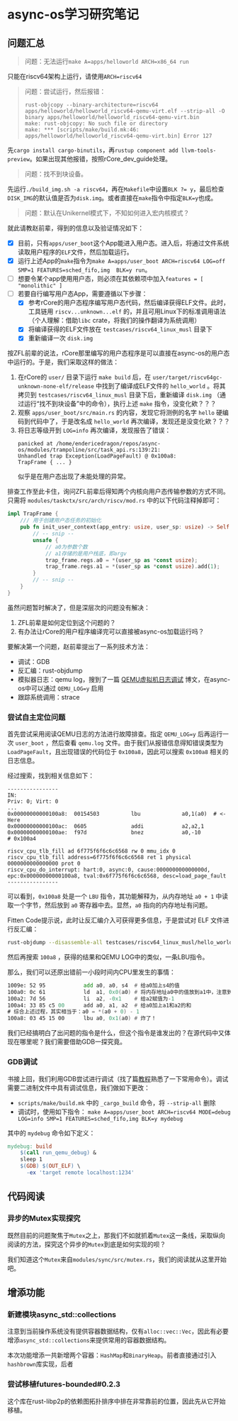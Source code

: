 # async-os学习研究笔记

## 问题汇总

> 问题：无法运行`make A=apps/helloworld ARCH=x86_64 run`

只能在riscv64架构上运行，请使用`ARCH=riscv64`

> 问题：尝试运行，然后报错：
>
> ```
> rust-objcopy --binary-architecture=riscv64 apps/helloworld/helloworld_riscv64-qemu-virt.elf --strip-all -O binary apps/helloworld/helloworld_riscv64-qemu-virt.bin
> make: rust-objcopy: No such file or directory
> make: *** [scripts/make/build.mk:46: apps/helloworld/helloworld_riscv64-qemu-virt.bin] Error 127
> ```

先`cargo install cargo-binutils`，再`rustup component add llvm-tools-preview`。如果出现其他报错，按照rCore_dev_guide处理。

> 问题：找不到块设备。

先运行`./build_img.sh -a riscv64`，再在`Makefile`中设置`BLK ?= y`，最后检查`DISK_IMG`的默认值是否为`disk.img`。或者直接在`make`指令中指定`BLK=y`也成。

> 问题：默认在Unikernel模式下，不知如何进入宏内核模式？

就此请教赵前辈，得到的信息以及验证情况如下：

- [x] 目前，只有`apps/user_boot`这个App能进入用户态。进入后，将通过文件系统读取用户程序的`ELF`文件，然后加载运行。
- [x] 运行上述App的`make`指令为`make A=apps/user_boot ARCH=riscv64 LOG=off SMP=1 FEATURES=sched_fifo,img  BLK=y run`。
- [ ] 想要令某个app使用用户态，则必须在其依赖项中加入`features = [ "monolithic" ]`
- [ ] 若要自行编写用户态App，需要遵循以下步骤：
  - [x] 参考rCore的用户态程序编写用户态代码，然后编译获得ELF文件。此时，工具链用 `riscv...unknown...elf` 的，并且可用Linux下的标准调用语法（个人理解：借助`libc` crate，将我们的操作翻译为系统调用）
  - [x] 将编译获得的ELF文件放在 `testcases/riscv64_linux_musl` 目录下
  - [x] 重新编译一次 `disk.img`

按ZFL前辈的说法，rCore那里编写的用户态程序是可以直接在async-os的用户态中运行的。于是，我们采取这样的做法：

1. 在rCore的 `user/` 目录下运行 `make build` 后，在 `user/target/riscv64gc-unknown-none-elf/release` 中找到了编译成ELF文件的 `hello_world` 。将其拷贝到 `testcases/riscv64_linux_musl` 目录下后，重新编译 `disk.img` （通过运行“找不到块设备”中的命令），执行上述 `make` 指令，没变化欸？？？
2. 观察 `apps/user_boot/src/main.rs` 的内容，发现它将测例的名字 `hello` 硬编码到代码中了，于是改名成 `hello_world` 再次编译，发现还是没变化欸？？？
3. 将日志等级开到 `LOG=info` 再次编译，发现报告了错误：
   ```no_run
   panicked at /home/endericedragon/repos/async-os/modules/trampoline/src/task_api.rs:139:21:
   Unhandled trap Exception(LoadPageFault) @ 0x100a8:
   TrapFrame { ... }
   ```
   似乎是在用户态出现了未能处理的异常。

排查工作至此卡住，询问ZFL前辈后得知两个内核向用户态传输参数的方式不同。只需将 `modules/taskctx/src/arch/riscv/mod.rs` 中的以下代码注释掉即可：

```rust
impl TrapFrame {
    /// 用于创建用户态任务的初始化
    pub fn init_user_context(app_entry: usize, user_sp: usize) -> Self {
        // -- snip --
        unsafe {
            // a0为参数个数
            // a1存储的是用户栈底，即argv
            trap_frame.regs.a0 = *(user_sp as *const usize);
            trap_frame.regs.a1 = *(user_sp as *const usize).add(1);
        }
        // -- snip --
    }
}
```

虽然问题暂时解决了，但是深层次的问题没有解决：

1. ZFL前辈是如何定位到这个问题的？
2. 有办法让rCore的用户程序编译完可以直接被async-os加载运行吗？

要解决第一个问题，赵前辈提出了一系列技术方法：

- 调试：GDB
- 反汇编：rust-objdump
- 模拟器日志：qemu log，搜到了一篇 [QEMU虚拟机日志调试](https://www.baeldung.com/linux/qemu-vm-logging-debugging) 博文，在async-os中可以通过 `QEMU_LOG=y` 启用
- 跟踪系统调用：strace

### 尝试自主定位问题

首先尝试采用阅读QEMU日志的方法进行故障排查。指定 `QEMU_LOG=y` 后再运行一次 `user_boot` ，然后查看 `qemu.log` 文件。由于我们从报错信息得知错误类型为 `LoadPageFault`，且出现错误的代码位于 `0x100a8`，因此可以搜索 `0x100a8` 相关的日志信息。

经过搜索，找到相关信息如下：

```
----------------
IN:
Priv: 0; Virt: 0
...
0x00000000000100a8:  00154503          lbu             a0,1(a0)  # <- Here
0x00000000000100ac:  0605              addi            a2,a2,1
0x00000000000100ae:  f97d              bnez            a0,-10          # 0x100a4

riscv_cpu_tlb_fill ad 6f775f6f6c6c6568 rw 0 mmu_idx 0
riscv_cpu_tlb_fill address=6f775f6f6c6c6568 ret 1 physical 0000000000000000 prot 0
riscv_cpu_do_interrupt: hart:0, async:0, cause:000000000000000d, epc:0x00000000000100a8, tval:0x6f775f6f6c6c6568, desc=load_page_fault
----------------
```

可以看到，`0x100a8` 处是一个 `LBU` 指令，其功能解释为，从内存地址 `a0 + 1` 中读取一个字节，然后放到 `a0` 寄存器中去。显然，`a0` 指向的内存地址有问题。

Fitten Code提示说，此时让反汇编介入可获得更多信息，于是尝试对 ELF 文件进行反汇编：

```sh
rust-objdump --disassemble-all testcases/riscv64_linux_musl/hello_world > disassemble.txt
```

然后再搜索 `100a8` ，获得的结果和QEMU LOG中的类似，一条LBU指令。

那么，我们可以还原出错前一小段时间内CPU里发生的事情：

```asm
1009e: 52 95        	add	a0, a0, s4  # 给a0加上s4的值
100a0: 0c 61        	ld	a1, 0x0(a0) # 将内存地址a0中的值放到a1中，注意到此时读内存是正常的
100a2: 7d 56        	li	a2, -0x1    # 给a2赋值为-1
100a4: 33 85 c5 00  	add	a0, a1, a2  # 给a0加上a1和a2的和
# 综合上述过程，其实相当于：a0 = *(a0 + 0) - 1
100a8: 03 45 15 00  	lbu	a0, 0x1(a0) # 炸了！
```

我们已经搞明白了出问题的指令是什么，但这个指令是谁发出的？在源代码中又体现在哪里呢？我们需要借助GDB一探究竟。

### GDB调试

书接上回，我们利用GDB尝试进行调试（找了篇[教程](https://www.cnblogs.com/lvdongjie/p/8994092.html)熟悉了一下常用命令）。调试需要二进制文件中具有调试信息，我们做如下更改：
- `scripts/make/build.mk` 中的 `_cargo_build` 命令，将 `--strip-all` 删除
- 调试时，使用如下指令： `make A=apps/user_boot ARCH=riscv64 MODE=debug LOG=info SMP=1 FEATURES=sched_fifo,img BLK=y mydebug`

其中的 `mydebug` 命令如下定义：

```makefile
mydebug: build
	$(call run_qemu_debug) &
	sleep 1
	$(GDB) $(OUT_ELF) \
	  -ex 'target remote localhost:1234'
```

## 代码阅读

### 异步的Mutex实现探究

既然目前的问题聚焦于`Mutex`之上，那我们不如就抓着`Mutex`这一条线，采取纵向阅读的方法，探究这个异步的`Mutex`到底是如何实现的呗？

我们知道这个`Mutex`来自`modules/sync/src/mutex.rs`，我们的阅读就从这里开始吧。

## 增添功能

### 新建模块async_std::collections

注意到当前操作系统没有提供容器数据结构，仅有`alloc::vec::Vec`，因此有必要增添`async_std::collections`来提供常用的容器数据结构。

本次功能增添一共新增两个容器：`HashMap`和`BinaryHeap`。前者直接通过引入`hashbrown`库实现，后者

### 尝试移植futures-bounded#0.2.3

这个库在rust-libp2p的依赖图拓扑排序中排在非常靠前的位置，因此先从它开始移植。
